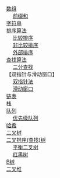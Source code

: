 

&emsp; [数组](/docs/function/d-structure/array.md)  
&emsp; &emsp; [前缀和](/docs/function/d-structure/prefixAnd.md)  
&emsp; [字符串](/docs/function/d-structure/String.md)  
&emsp; [排序算法](/docs/function/a-sort/sort.md)  
&emsp; &emsp; [比较排序](/docs/function/a-sort/compare.md)  
&emsp; &emsp; [非比较排序](/docs/function/a-sort/noCompare.md)  
&emsp; &emsp; [外部排序](/docs/function/a-sort/externalSort.md)  
&emsp; [查找算法](/docs/function/b-search/search.md)  
&emsp; &emsp; [二分查找](/docs/function/b-search/BinarySearch.md)  
&emsp; 【双指针与滑动窗口】  
&emsp; &emsp; [双指针法](/docs/function/c-doublePointer/DoublePointer.md)  
&emsp; &emsp; [滑动窗口](/docs/function/c-doublePointer/SlidingWindow.md)  
&emsp; [链表](/docs/function/d-structure/Linked.md)  
&emsp; [栈](/docs/function/d-structure/stack.md)  
&emsp; [队列](/docs/function/d-structure/queue.md)  
&emsp; &emsp; [优先级队列](/docs/function/d-structure/priorityQueue.md)  
&emsp; [哈希](/docs/function/d-structure/hash.md)   
&emsp; [二叉树](/docs/function/d-structure/tree.md)  
&emsp; [二叉排序(查找)树](/docs/function/d-structure/binarySort.md)  
&emsp; &emsp; [平衡二叉树](/docs/function/d-structure/AVL.md)  
&emsp; &emsp; [红黑树](/docs/function/d-structure/redBlack.md)  
&emsp; [B树](/docs/function/d-structure/BTree.md)  
&emsp; [二叉堆](/docs/function/d-structure/binaryReactor.md)  
